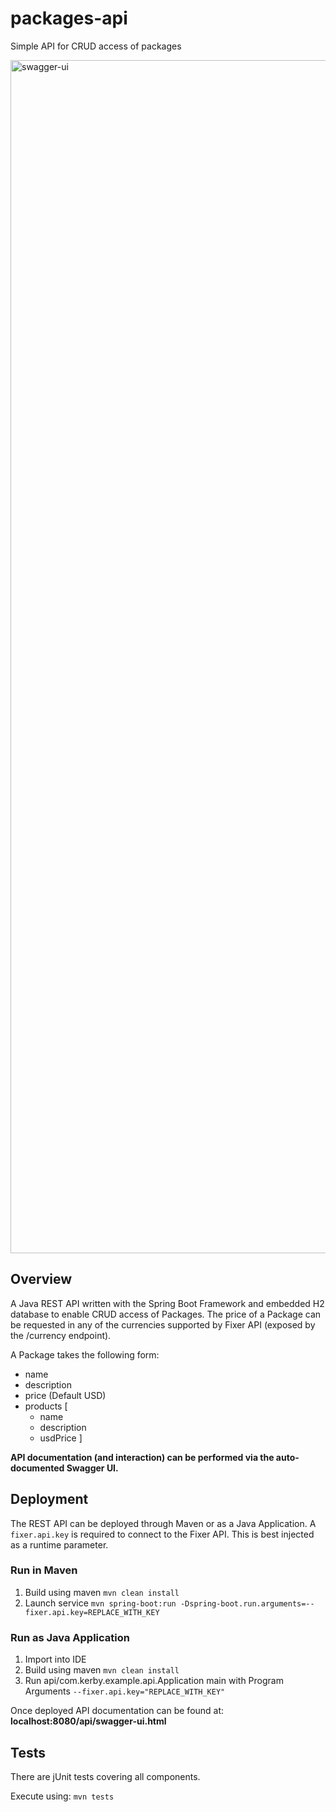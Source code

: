 # packages-api
Simple API for CRUD access of packages

<img width="1909" alt="swagger-ui" src="https://user-images.githubusercontent.com/567384/47229145-ef7d1880-d3be-11e8-8eda-5d985b21e7ad.png">

## Overview
A Java REST API written with the Spring Boot Framework and embedded H2 database to enable CRUD access of Packages. The price of a Package can be requested in any of the currencies supported by Fixer API (exposed by the /currency endpoint).

A Package takes the following form: 
 - name
 - description
 - price (Default USD)
 - products [
    - name
    - description
    - usdPrice
 ]

**API documentation (and interaction) can be performed via the auto-documented Swagger UI.**


## Deployment

The REST API can be deployed through Maven or as a Java Application. 
A `fixer.api.key` is required to connect to the Fixer API. This is best injected as a runtime parameter.

### Run in Maven
1. Build using maven `mvn clean install`
2. Launch service `mvn spring-boot:run -Dspring-boot.run.arguments=--fixer.api.key=REPLACE_WITH_KEY`

### Run as Java Application
1. Import into IDE
2. Build using maven `mvn clean install`
3. Run api/com.kerby.example.api.Application main with Program Arguments `--fixer.api.key="REPLACE_WITH_KEY"`

Once deployed API documentation can be found at: **localhost:8080/api/swagger-ui.html**

## Tests

There are jUnit tests covering all components. 

Execute using: `mvn tests`
